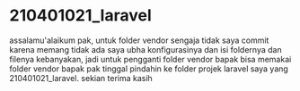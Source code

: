 # 210401021_laravel
assalamu'alaikum pak, untuk folder vendor sengaja tidak saya commit karena memang tidak ada saya ubha konfigurasinya dan isi foldernya dan filenya kebanyakan, 
jadi untuk pengganti folder vendor bapak bisa memakai folder vendor bapak pak tinggal pindahin ke folder projek laravel saya yang 210401021_laravel.
sekian terima kasih

